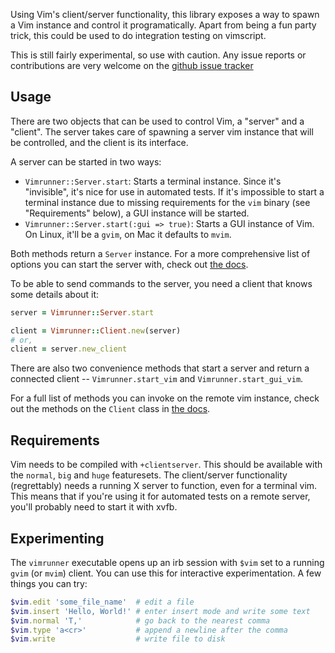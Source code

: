Using Vim's client/server functionality, this library exposes a way to spawn a
Vim instance and control it programatically. Apart from being a fun party
trick, this could be used to do integration testing on vimscript.

This is still fairly experimental, so use with caution. Any issue reports or
contributions are very welcome on the
[github issue tracker](https://github.com/AndrewRadev/Vimrunner/issues)

## Usage

There are two objects that can be used to control Vim, a "server" and a
"client". The server takes care of spawning a server vim instance that will be
controlled, and the client is its interface.

A server can be started in two ways:

  - `Vimrunner::Server.start`: Starts a terminal instance. Since it's
    "invisible", it's nice for use in automated tests. If it's impossible to
    start a terminal instance due to missing requirements for the `vim` binary
    (see "Requirements" below), a GUI instance will be started.
  - `Vimrunner::Server.start(:gui => true)`: Starts a GUI instance of Vim. On
    Linux, it'll be a `gvim`, on Mac it defaults to `mvim`.

Both methods return a `Server` instance. For a more comprehensive list of
options you can start the server with, check out
[the docs](http://rubydoc.info/gems/vimrunner/Vimrunner/Server).

To be able to send commands to the server, you need a client that knows some
details about it:

``` ruby
server = Vimrunner::Server.start

client = Vimrunner::Client.new(server)
# or,
client = server.new_client
```

There are also two convenience methods that start a server and return a
connected client -- `Vimrunner.start_vim` and `Vimrunner.start_gui_vim`.

For a full list of methods you can invoke on the remote vim instance, check out
the methods on the `Client` class in
[the docs](http://rubydoc.info/gems/vimrunner/Vimrunner/Client).

## Requirements

Vim needs to be compiled with `+clientserver`. This should be available with
the `normal`, `big` and `huge` featuresets. The client/server functionality
(regrettably) needs a running X server to function, even for a terminal vim.
This means that if you're using it for automated tests on a remote server,
you'll probably need to start it with xvfb.

## Experimenting

The `vimrunner` executable opens up an irb session with `$vim` set to a running
`gvim` (or `mvim`) client. You can use this for interactive experimentation. A
few things you can try:

``` ruby
$vim.edit 'some_file_name'  # edit a file
$vim.insert 'Hello, World!' # enter insert mode and write some text
$vim.normal 'T,'            # go back to the nearest comma
$vim.type 'a<cr>'           # append a newline after the comma
$vim.write                  # write file to disk
```
